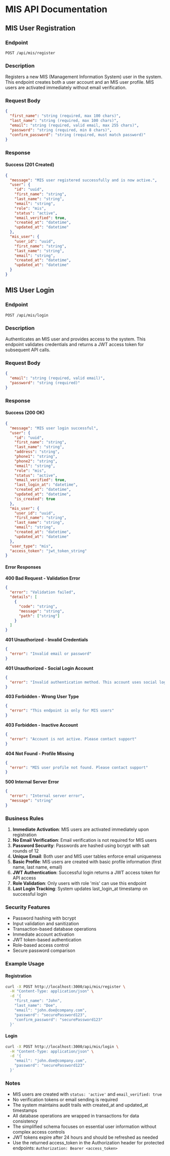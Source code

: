 # MIS API Documentation

## MIS User Registration

### Endpoint
`POST /api/mis/register`

### Description
Registers a new MIS (Management Information System) user in the system. This endpoint creates both a user account and an MIS user profile. MIS users are activated immediately without email verification.

### Request Body

```json
{
  "first_name": "string (required, max 100 chars)",
  "last_name": "string (required, max 100 chars)",
  "email": "string (required, valid email, max 255 chars)",
  "password": "string (required, min 8 chars)",
  "confirm_password": "string (required, must match password)"
}
```

### Response

#### Success (201 Created)
```json
{
  "message": "MIS user registered successfully and is now active.",
  "user": {
    "id": "uuid",
    "first_name": "string",
    "last_name": "string",
    "email": "string",
    "role": "mis",
    "status": "active",
    "email_verified": true,
    "created_at": "datetime",
    "updated_at": "datetime"
  },
  "mis_user": {
    "user_id": "uuid",
    "first_name": "string",
    "last_name": "string",
    "email": "string",
    "created_at": "datetime",
    "updated_at": "datetime"
  }
}
```

## MIS User Login

### Endpoint
`POST /api/mis/login`

### Description
Authenticates an MIS user and provides access to the system. This endpoint validates credentials and returns a JWT access token for subsequent API calls.

### Request Body

```json
{
  "email": "string (required, valid email)",
  "password": "string (required)"
}
```

### Response

#### Success (200 OK)
```json
{
  "message": "MIS user login successful",
  "user": {
    "id": "uuid",
    "first_name": "string",
    "last_name": "string",
    "address": "string",
    "phone1": "string",
    "phone2": "string",
    "email": "string",
    "role": "mis",
    "status": "active",
    "email_verified": true,
    "last_login_at": "datetime",
    "created_at": "datetime",
    "updated_at": "datetime",
    "is_created": true
  },
  "mis_user": {
    "user_id": "uuid",
    "first_name": "string",
    "last_name": "string",
    "email": "string",
    "created_at": "datetime",
    "updated_at": "datetime"
  },
  "user_type": "mis",
  "access_token": "jwt_token_string"
}
```

#### Error Responses

**400 Bad Request - Validation Error**
```json
{
  "error": "Validation failed",
  "details": [
    {
      "code": "string",
      "message": "string",
      "path": ["string"]
    }
  ]
}
```

**401 Unauthorized - Invalid Credentials**
```json
{
  "error": "Invalid email or password"
}
```

**401 Unauthorized - Social Login Account**
```json
{
  "error": "Invalid authentication method. This account uses social login"
}
```

**403 Forbidden - Wrong User Type**
```json
{
  "error": "This endpoint is only for MIS users"
}
```

**403 Forbidden - Inactive Account**
```json
{
  "error": "Account is not active. Please contact support"
}
```

**404 Not Found - Profile Missing**
```json
{
  "error": "MIS user profile not found. Please contact support"
}
```

**500 Internal Server Error**
```json
{
  "error": "Internal server error",
  "message": "string"
}
```

### Business Rules

1. **Immediate Activation**: MIS users are activated immediately upon registration
2. **No Email Verification**: Email verification is not required for MIS users
3. **Password Security**: Passwords are hashed using bcrypt with salt rounds of 12
4. **Unique Email**: Both user and MIS user tables enforce email uniqueness
5. **Basic Profile**: MIS users are created with basic profile information (first name, last name, email)
6. **JWT Authentication**: Successful login returns a JWT access token for API access
7. **Role Validation**: Only users with role 'mis' can use this endpoint
8. **Last Login Tracking**: System updates last_login_at timestamp on successful login

### Security Features

- Password hashing with bcrypt
- Input validation and sanitization
- Transaction-based database operations
- Immediate account activation
- JWT token-based authentication
- Role-based access control
- Secure password comparison

### Example Usage

#### Registration
```bash
curl -X POST http://localhost:3000/api/mis/register \
  -H "Content-Type: application/json" \
  -d '{
    "first_name": "John",
    "last_name": "Doe",
    "email": "john.doe@company.com",
    "password": "securePassword123",
    "confirm_password": "securePassword123"
  }'
```

#### Login
```bash
curl -X POST http://localhost:3000/api/mis/login \
  -H "Content-Type: application/json" \
  -d '{
    "email": "john.doe@company.com",
    "password": "securePassword123"
  }'
```

### Notes

- MIS users are created with `status: 'active'` and `email_verified: true`
- No verification tokens or email sending is required
- The system maintains audit trails with created_at and updated_at timestamps
- All database operations are wrapped in transactions for data consistency
- The simplified schema focuses on essential user information without complex access controls
- JWT tokens expire after 24 hours and should be refreshed as needed
- Use the returned access_token in the Authorization header for protected endpoints: `Authorization: Bearer <access_token>`
